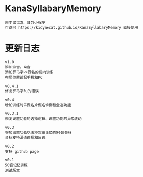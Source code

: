 # KanaSyllabaryMemory

    用于记忆五十音的小程序
    可访问 https://kidynecat.github.io/KanaSyllabaryMemory 直接使用

# 更新日志

    v1.0
    添加浊音，拗音
    添加罗马字->假名的反向训练
    布局位置适配手机和PC

    v0.4.1
    修复罗马字fu的错误

    v0.4
    增加训练时平假名片假名切换和全选功能

    v0.3.1
    修复设置功能的选择逻辑、设置功能的异常滚动

    v0.3
    增加设置功能以选择需要记忆的50音音标
    音标支持滑动选择和反选

    v0.2
    支持 github page
    
    v0.1
    50音记忆训练
    测试版本